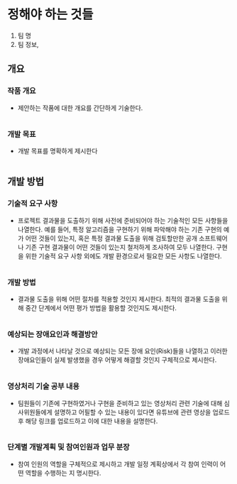 # 정해야 하는 것들

1. 팀 명
2. 팀 정보,



## 개요
### 작품 개요
* 제안하는 작품에 대한 개요를 간단하게 기술한다.
```

```

### 개발 목표
* 개발 목표를 명확하게 제시한다
```

```

## 개발 방법
### 기술적 요구 사항
* 프로젝트 결과물을 도출하기 위해 사전에 준비되어야 하는 기술적인 모든 사항들을 나열한다. 예를 들어, 특정 알고리즘을 구현하기 위해 파악해야 하는 기존 구현의 예가 어떤 것들이 있는지, 혹은 특정 결과물 도출을 위해 검토할만한 공개 소프트웨어나 기존 구현 결과물이 어떤 것들이 있는지 철저하게 조사하여 모두 나열한다. 구현을 위한 기술적 요구 사항 외에도 개발 환경으로서 필요한 모든 사항도 나열한다.
```

```
### 개발 방법
* 결과물 도출을 위해 어떤 절차를 적용할 것인지 제시한다. 최적의 결과물 도출을 위해 중간 단계에서 어떤 평가 방법을 활용할 것인지도 제시한다.
```

```

### 예상되는 장애요인과 해결방안
* 개발 과정에서 나타날 것으로 예상되는 모든 장애 요인(Risk)들을 나열하고 이러한 장애요인들이 실제 발생했을 경우 어떻게 해결할 것인지 구체적으로 제시한다.
```

```
### 영상처리 기술 공부 내용
* 팀원들이 기존에 구현하였거나 구현을 준비하고 있는 영상처리 관련 기술에 대해 심사위원들에게 설명하고 어필할 수 있는 내용이 있다면 유튜브에 관련 영상을 업로드 후 해당 링크를 업로드하고 이에 대한 내용을 설명한다.
```

```

### 단계별 개발계획 및 참여인원과 업무 분장
* 참여 인원의 역할을 구체적으로 제시하고 개발 일정 계획상에서 각 참여 인력이 어떤 역할을 수행하는 지 명시한다.
```

```
